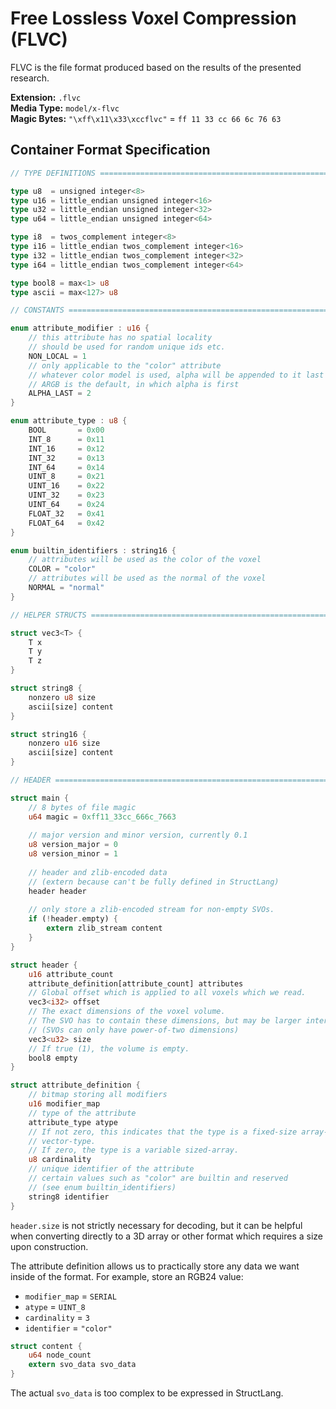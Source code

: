 # Free Lossless Voxel Compression (FLVC)

FLVC is the file format produced based on the results of the presented research.

**Extension:** `.flvc`<br>
**Media Type:** `model/x-flvc`<br>
**Magic Bytes:** `"\xff\x11\x33\xccflvc"` = `ff 11 33 cc 66 6c 76 63`

## Container Format Specification

```rust
// TYPE DEFINITIONS ============================================================

type u8  = unsigned integer<8>
type u16 = little_endian unsigned integer<16>
type u32 = little_endian unsigned integer<32>
type u64 = little_endian unsigned integer<64>

type i8  = twos_complement integer<8>
type i16 = little_endian twos_complement integer<16>
type i32 = little_endian twos_complement integer<32>
type i64 = little_endian twos_complement integer<64>

type bool8 = max<1> u8
type ascii = max<127> u8

// CONSTANTS ===================================================================

enum attribute_modifier : u16 {
    // this attribute has no spatial locality
    // should be used for random unique ids etc.
    NON_LOCAL = 1
    // only applicable to the "color" attribute
    // whatever color model is used, alpha will be appended to it last
    // ARGB is the default, in which alpha is first
    ALPHA_LAST = 2
}

enum attribute_type : u8 {
    BOOL       = 0x00
    INT_8      = 0x11
    INT_16     = 0x12
    INT_32     = 0x13
    INT_64     = 0x14
    UINT_8     = 0x21
    UINT_16    = 0x22
    UINT_32    = 0x23
    UINT_64    = 0x24
    FLOAT_32   = 0x41
    FLOAT_64   = 0x42
}

enum builtin_identifiers : string16 {
    // attributes will be used as the color of the voxel
    COLOR = "color"
    // attributes will be used as the normal of the voxel
    NORMAL = "normal"
}

// HELPER STRUCTS ==============================================================

struct vec3<T> {
    T x
    T y
    T z
}

struct string8 {
    nonzero u8 size
    ascii[size] content
}

struct string16 {
    nonzero u16 size
    ascii[size] content
}

// HEADER ======================================================================

struct main {
    // 8 bytes of file magic
    u64 magic = 0xff11_33cc_666c_7663
    
    // major version and minor version, currently 0.1
    u8 version_major = 0
    u8 version_minor = 1
    
    // header and zlib-encoded data
    // (extern because can't be fully defined in StructLang)
    header header
    
    // only store a zlib-encoded stream for non-empty SVOs.
    if (!header.empty) {
        extern zlib_stream content
    }
}

struct header {
    u16 attribute_count
    attribute_definition[attribute_count] attributes
    // Global offset which is applied to all voxels which we read.
    vec3<i32> offset
    // The exact dimensions of the voxel volume.
    // The SVO has to contain these dimensions, but may be larger internally.
    // (SVOs can only have power-of-two dimensions)
    vec3<u32> size
    // If true (1), the volume is empty.
    bool8 empty
}

struct attribute_definition {
    // bitmap storing all modifiers
    u16 modifier_map
    // type of the attribute
    attribute_type atype
    // If not zero, this indicates that the type is a fixed-size array-type or
    // vector-type.
    // If zero, the type is a variable sized-array.
    u8 cardinality
    // unique identifier of the attribute
    // certain values such as "color" are builtin and reserved
    // (see enum builtin_identifiers)
    string8 identifier
}
```
`header.size` is not strictly necessary for decoding, but it can be helpful when converting directly to a 3D array
or other format which requires a size upon construction.

The attribute definition allows us to practically store any data we want inside of the format.
For example, store an RGB24 value:

- `modifier_map` = `SERIAL`
- `atype` = `UINT_8`
- `cardinality` = `3`
- `identifier` = `"color"`

```rust
struct content {
    u64 node_count
    extern svo_data svo_data
}
```

The actual `svo_data` is too complex to be expressed in StructLang.
